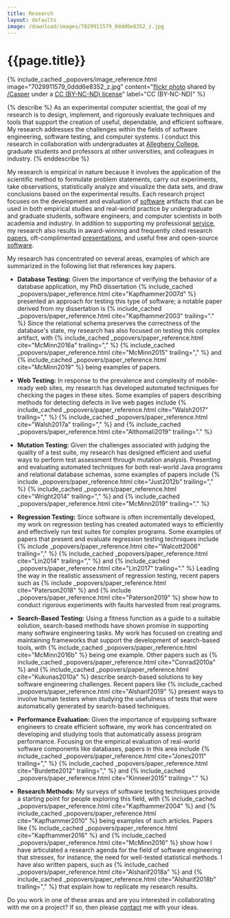 ```yaml
---
title: Research
layout: defaults
image: /download/images/7029911579_0ddd6e8352_z.jpg
---
```


# {{page.title}}

<!-- include_cached header image -->
{% include_cached _popovers/image_reference.html image="7029911579_0ddd6e8352_z.jpg" content="<a title='Color Test #4a' target='_blank' href='http://flickr.com/photos/multichrome/7029911579'>flickr photo</a> shared by <a target='_blank' href='http://flickr.com/people/multichrome'>/Casper</a> under a <a target='_blank' href='http://creativecommons.org/licenses/by-nc-nd/2.0/'>CC (BY-NC-ND) license</a>" label="CC (BY-NC-ND)" %}

{% describe %}
As an experimental computer scientist, the goal of my research is to design,
implement, and rigorously evaluate techniques and tools that support the
creation of useful, dependable, and efficient software. My research addresses
the challenges within the fields of software engineering, software testing, and
computer systems. I conduct this research in collaboration with undergraduates
at [Allegheny College](http://www.allegheny.edu), graduate students and
professors at other universities, and colleagues in industry.
{% enddescribe %}

My research is empirical in nature because it involves the application of the
scientific method to formulate problem statements, carry out experiments, take
observations, statistically analyze and visualize the data sets, and draw
conclusions based on the experimental results. Each research project focuses on
the development and evaluation of [software]({{site.baseurl}}software/)
artifacts that can be used in both empirical studies and real-world practice by
undergraduate and graduate students, software engineers, and computer scientists
in both academia and industry. In addition to supporting my professional
[service]({{site.baseurl}}service/), my research also results in award-winning
and frequently cited research [papers]({{site.baseurl}}research/papers/),
oft-complimented [presentations]({{site.baseurl}}research/presentations/), and
useful free and open-source [software]({{site.baseurl}}software/).

My research has concentrated on several areas, examples of which are summarized
in the following list that references key papers.

<ul class="fa-ul">

<li><i class="fa-li fa fa-arrow-right"></i>

<b>Database Testing:</b> Given the importance of verifying the behavior of a
database application, my PhD dissertation {% include_cached
_popovers/paper_reference.html cite="Kapfhammer2007d" %} presented an approach
for testing this type of software; a notable paper derived from my dissertation
is {% include_cached _popovers/paper_reference.html cite="Kapfhammer2003"
trailing="." %} Since the relational schema preserves the correctness of the
database's state, my research has also focused on testing this complex
artifact, with {% include_cached _popovers/paper_reference.html
cite="McMinn2016a" trailing="," %} {% include_cached
_popovers/paper_reference.html cite="McMinn2015" trailing="," %} and {%
include_cached _popovers/paper_reference.html cite="McMinn2019" %} being
examples of papers. </li>
<p>

<li><i class="fa-li fa fa-arrow-right"></i>

<b>Web Testing:</b> In response to the prevalence and complexity of mobile-ready
web sites, my research has developed automated techniques for checking the pages
in these sites. Some examples of papers describing methods for detecting defects
in live web pages include {% include_cached _popovers/paper_reference.html
cite="Walsh2017" trailing="," %} {% include_cached
_popovers/paper_reference.html cite="Walsh2017a" trailing="," %} and {%
include_cached _popovers/paper_reference.html cite="Althomali2019" trailing="."
%}
</li>
<p>

<li><i class="fa-li fa fa-arrow-right"></i>

<b>Mutation Testing:</b> Given the challenges associated with judging the
quality of a test suite, my research has designed efficient and useful ways to
perform test assessment through mutation analysis. Presenting and evaluating
automated techniques for both real-world Java programs and relational database
schemas, some examples of papers include {% include
_popovers/paper_reference.html cite="Just2012b" trailing="," %} {%
include_cached _popovers/paper_reference.html cite="Wright2014" trailing="," %}
and {% include_cached _popovers/paper_reference.html cite="McMinn2019"
trailing="." %}
</li>
<p>

<li><i class="fa-li fa fa-arrow-right"></i>

<b>Regression Testing:</b> Since software is often incrementally developed, my
work on regression testing has created automated ways to efficiently and
effectively run test suites for complex programs. Some examples of papers that
present and evaluate regression testing techniques include {% include
_popovers/paper_reference.html cite="Walcott2006" trailing="," %} {%
include_cached _popovers/paper_reference.html cite="Lin2014" trailing="," %} and
{% include_cached _popovers/paper_reference.html cite="Lin2017" trailing="." %}
Leading the way in the realistic assessment of regression testing, recent papers
such as {% include _popovers/paper_reference.html cite="Paterson2018" %} and {%
include _popovers/paper_reference.html cite="Paterson2019" %} show how to
conduct rigorous experiments with faults harvested from real programs.
</li>
<p>

<li><i class="fa-li fa fa-arrow-right"></i>

<b>Search-Based Testing:</b> Using a fitness function as a guide to a suitable
solution, search-based methods have shown promise in supporting many software
engineering tasks. My work has focused on creating and maintaining frameworks
that support the development of search-based tools, with {% include_cached
_popovers/paper_reference.html cite="McMinn2016b" %} being one example. Other
papers such as {% include_cached _popovers/paper_reference.html
cite="Conrad2010a" %} and {% include_cached _popovers/paper_reference.html
cite="Kukunas2010a" %} describe search-based solutions to key software
engineering challenges. Recent papers like {% include_cached
_popovers/paper_reference.html cite="Alsharif2019" %} present ways to involve
human testers when studying the usefulness of tests that were automatically
generated by search-based techniques.
</li>
<p>

<li><i class="fa-li fa fa-arrow-right"></i>

<b>Performance Evaluation:</b> Given the importance of equipping software
engineers to create efficient software, my work has concentrated on developing
and studying tools that automatically assess program performance. Focusing on
the empirical evaluation of real-world software components like databases,
papers in this area include {% include_cached _popovers/paper_reference.html
cite="Jones2011" trailing="," %} {% include_cached
_popovers/paper_reference.html cite="Burdette2012" trailing="," %} and {%
include_cached _popovers/paper_reference.html cite="Kinneer2015" trailing="." %}
</li>
<p>

<li><i class="fa-li fa fa-arrow-right"></i>

<b>Research Methods:</b> My surveys of software testing techniques provide a
starting point for people exploring this field, with {% include_cached
_popovers/paper_reference.html cite="Kapfhammer2004" %} and {% include_cached
_popovers/paper_reference.html cite="Kapfhammer2010" %} being examples of such
articles. Papers like {% include_cached _popovers/paper_reference.html
cite="Kapfhammer2016" %} and {% include_cached _popovers/paper_reference.html
cite="McMinn2016" %} show how I have articulated a research agenda for the field
of software engineering that stresses, for instance, the need for well-tested
statistical methods. I have also written papers, such as {% include_cached
_popovers/paper_reference.html cite="Alsharif2018a" %} and {% include_cached
_popovers/paper_reference.html cite="Alsharif2018b" trailing="," %} that explain
how to replicate my research results.
</li>
<p>

</ul>

Do you work in one of these areas and are you interested in collaborating with
me on a project? If so, then please [contact]({{site.baseurl}}contact/) me with
your ideas.
